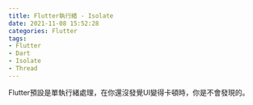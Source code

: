 ```yaml
---
title: Flutter執行緒 - Isolate
date: 2021-11-08 15:52:28
categories: Flutter
tags:
- Flutter
- Dart
- Isolate
- Thread
---
```


Flutter預設是單執行緒處理，在你還沒發覺UI變得卡頓時，你是不會發現的。
